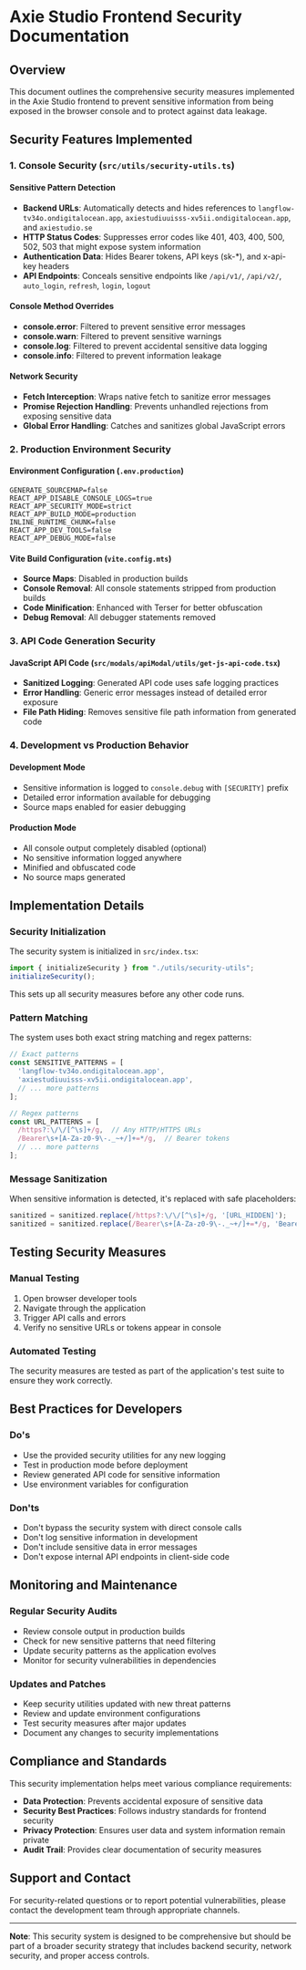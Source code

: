 # Axie Studio Frontend Security Documentation

## Overview

This document outlines the comprehensive security measures implemented in the Axie Studio frontend to prevent sensitive information from being exposed in the browser console and to protect against data leakage.

## Security Features Implemented

### 1. Console Security (`src/utils/security-utils.ts`)

#### Sensitive Pattern Detection
- **Backend URLs**: Automatically detects and hides references to `langflow-tv34o.ondigitalocean.app`, `axiestudiuuisss-xv5ii.ondigitalocean.app`, and `axiestudio.se`
- **HTTP Status Codes**: Suppresses error codes like 401, 403, 400, 500, 502, 503 that might expose system information
- **Authentication Data**: Hides Bearer tokens, API keys (sk-*), and x-api-key headers
- **API Endpoints**: Conceals sensitive endpoints like `/api/v1/`, `/api/v2/`, `auto_login`, `refresh`, `login`, `logout`

#### Console Method Overrides
- **console.error**: Filtered to prevent sensitive error messages
- **console.warn**: Filtered to prevent sensitive warnings
- **console.log**: Filtered to prevent accidental sensitive data logging
- **console.info**: Filtered to prevent information leakage

#### Network Security
- **Fetch Interception**: Wraps native fetch to sanitize error messages
- **Promise Rejection Handling**: Prevents unhandled rejections from exposing sensitive data
- **Global Error Handling**: Catches and sanitizes global JavaScript errors

### 2. Production Environment Security

#### Environment Configuration (`.env.production`)
```env
GENERATE_SOURCEMAP=false
REACT_APP_DISABLE_CONSOLE_LOGS=true
REACT_APP_SECURITY_MODE=strict
REACT_APP_BUILD_MODE=production
INLINE_RUNTIME_CHUNK=false
REACT_APP_DEV_TOOLS=false
REACT_APP_DEBUG_MODE=false
```

#### Vite Build Configuration (`vite.config.mts`)
- **Source Maps**: Disabled in production builds
- **Console Removal**: All console statements stripped from production builds
- **Code Minification**: Enhanced with Terser for better obfuscation
- **Debug Removal**: All debugger statements removed

### 3. API Code Generation Security

#### JavaScript API Code (`src/modals/apiModal/utils/get-js-api-code.tsx`)
- **Sanitized Logging**: Generated API code uses safe logging practices
- **Error Handling**: Generic error messages instead of detailed error exposure
- **File Path Hiding**: Removes sensitive file path information from generated code

### 4. Development vs Production Behavior

#### Development Mode
- Sensitive information is logged to `console.debug` with `[SECURITY]` prefix
- Detailed error information available for debugging
- Source maps enabled for easier debugging

#### Production Mode
- All console output completely disabled (optional)
- No sensitive information logged anywhere
- Minified and obfuscated code
- No source maps generated

## Implementation Details

### Security Initialization

The security system is initialized in `src/index.tsx`:

```typescript
import { initializeSecurity } from "./utils/security-utils";
initializeSecurity();
```

This sets up all security measures before any other code runs.

### Pattern Matching

The system uses both exact string matching and regex patterns:

```typescript
// Exact patterns
const SENSITIVE_PATTERNS = [
  'langflow-tv34o.ondigitalocean.app',
  'axiestudiuuisss-xv5ii.ondigitalocean.app',
  // ... more patterns
];

// Regex patterns
const URL_PATTERNS = [
  /https?:\/\/[^\s]+/g,  // Any HTTP/HTTPS URLs
  /Bearer\s+[A-Za-z0-9\-._~+/]+=*/g,  // Bearer tokens
  // ... more patterns
];
```

### Message Sanitization

When sensitive information is detected, it's replaced with safe placeholders:

```typescript
sanitized = sanitized.replace(/https?:\/\/[^\s]+/g, '[URL_HIDDEN]');
sanitized = sanitized.replace(/Bearer\s+[A-Za-z0-9\-._~+/]+=*/g, 'Bearer [TOKEN_HIDDEN]');
```

## Testing Security Measures

### Manual Testing
1. Open browser developer tools
2. Navigate through the application
3. Trigger API calls and errors
4. Verify no sensitive URLs or tokens appear in console

### Automated Testing
The security measures are tested as part of the application's test suite to ensure they work correctly.

## Best Practices for Developers

### Do's
- Use the provided security utilities for any new logging
- Test in production mode before deployment
- Review generated API code for sensitive information
- Use environment variables for configuration

### Don'ts
- Don't bypass the security system with direct console calls
- Don't log sensitive information in development
- Don't include sensitive data in error messages
- Don't expose internal API endpoints in client-side code

## Monitoring and Maintenance

### Regular Security Audits
- Review console output in production builds
- Check for new sensitive patterns that need filtering
- Update security patterns as the application evolves
- Monitor for security vulnerabilities in dependencies

### Updates and Patches
- Keep security utilities updated with new threat patterns
- Review and update environment configurations
- Test security measures after major updates
- Document any changes to security implementations

## Compliance and Standards

This security implementation helps meet various compliance requirements:
- **Data Protection**: Prevents accidental exposure of sensitive data
- **Security Best Practices**: Follows industry standards for frontend security
- **Privacy Protection**: Ensures user data and system information remain private
- **Audit Trail**: Provides clear documentation of security measures

## Support and Contact

For security-related questions or to report potential vulnerabilities, please contact the development team through appropriate channels.

---

**Note**: This security system is designed to be comprehensive but should be part of a broader security strategy that includes backend security, network security, and proper access controls.
